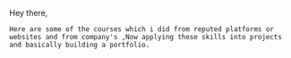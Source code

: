 Hey there, 

    Here are some of the courses which i did from reputed platforms or websites and from company's ,Now applying those skills into projects and basically building a portfolio.
